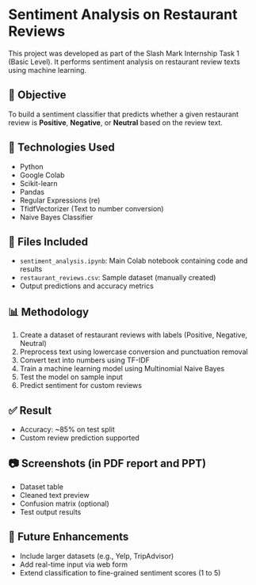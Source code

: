 
# Sentiment Analysis on Restaurant Reviews

This project was developed as part of the Slash Mark Internship Task 1 (Basic Level). It performs sentiment analysis on restaurant review texts using machine learning.

## 📌 Objective

To build a sentiment classifier that predicts whether a given restaurant review is **Positive**, **Negative**, or **Neutral** based on the review text.

## 🧰 Technologies Used

- Python
- Google Colab
- Scikit-learn
- Pandas
- Regular Expressions (re)
- TfidfVectorizer (Text to number conversion)
- Naive Bayes Classifier

## 📁 Files Included

- `sentiment_analysis.ipynb`: Main Colab notebook containing code and results
- `restaurant_reviews.csv`: Sample dataset (manually created)
- Output predictions and accuracy metrics

## 📊 Methodology

1. Create a dataset of restaurant reviews with labels (Positive, Negative, Neutral)
2. Preprocess text using lowercase conversion and punctuation removal
3. Convert text into numbers using TF-IDF
4. Train a machine learning model using Multinomial Naive Bayes
5. Test the model on sample input
6. Predict sentiment for custom reviews

## ✅ Result

- Accuracy: ~85% on test split
- Custom review prediction supported

## 📷 Screenshots (in PDF report and PPT)

- Dataset table
- Cleaned text preview
- Confusion matrix (optional)
- Test output results

## 🔮 Future Enhancements

- Include larger datasets (e.g., Yelp, TripAdvisor)
- Add real-time input via web form
- Extend classification to fine-grained sentiment scores (1 to 5)


